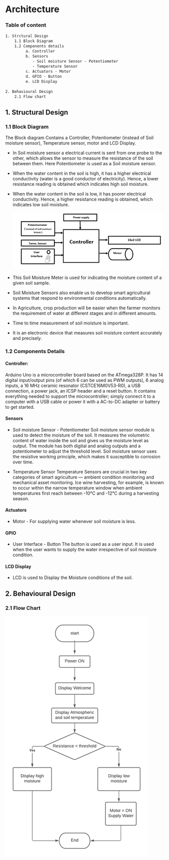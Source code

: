 # Architecture 
### Table of content

    1. Strctural Design
        1.1 Block Diagram
        1.2 Components details
             a. Controller
             b. Sensors
                - Soil moisture Sensor - Potentiometer
                - Temperature Sensor
             c. Actuators - Motor
             d. GPIO - Button
             e. LCD Display
        
    2. Behavioural Design
        2.1 Flow chart
     
     
## 1. Structural Design

  ### 1.1 Block Diagram
  
 The Block diagram Contains a Controller, Potentiometer (instead of Soil moisture sensor), Temperature sensor, motor and LCD Display.
* In Soil moisture sensor a electrical current is sent from one probe to the other, which allows the sensor to measure the resistance of the soil between them. Here Potentiometer is used as a Soil moisture sensor. 
* When the water content in the soil is high, it has a higher electrical conductivity (water is a good conductor of electricity). Hence, a lower resistance reading is obtained which indicates high soil moisture. 
* When the water content in the soil is low, it has poorer electrical conductivity. Hence, a higher resistance reading is obtained, which indicates low soil moisture.
  
  
   ![Block Diagram](https://github.com/ShamaTorgal/M2-EmbSys/blob/main/Project/2_Architecture/Block%20Diagram.png)
   
* This Soil Moisture Meter is used for indicating the moisture content of a given soil sample.
* Soil Moisture Sensors also enable us to develop smart agricultural systems that respond to environmental conditions automatically.
* In Agriculture, crop production will be easier when the farmer monitors the requirement of water at different stages and in different amounts. 
* Time to time measurement of soil moisture is important.
* It is an electronic device that measures soil moisture content accurately and precisely.
   
 

### 1.2 Components Details

#### Controller: 
Arduino Uno is a microcontroller board based on the ATmega328P. It has 14 digital input/output pins (of which 6 can be used as PWM outputs), 6 analog inputs, a 16 MHz ceramic resonator (CSTCE16M0V53-R0), a USB connection, a power jack, an ICSP header and a reset button. It contains everything needed to support the microcontroller; simply connect it to a computer with a USB cable or power it with a AC-to-DC adapter or battery to get started.


#### Sensors
* Soil moisture Sensor - Potentiometer
   Soil moisture sensor module is used to detect the moisture of the soil. It measures the volumetric content of water inside the soil and gives us the moisture level as output.    The module has both digital and analog outputs and a potentiometer to adjust the threshold level.
   Soil moisture sensor uses the resistive working principle, which makes it susceptible to corrosion over time. 
   

* Temperature Sensor
Temperature Sensors are crucial in two key categories of smart agriculture — ambient condition monitoring and mechanical asset monitoring. Ice wine harvesting, for example, is known to occur within the narrow temperature window when ambient temperatures first reach between -10°C and -12°C during a harvesting season.

#### Actuators
* Motor - For supplying water whenever soil moisture is less.

#### GPIO

* User Interface - Button
The button is used as a user input. It is used when the user wants to supply the water irrespective of soil moisture condition. 

#### LCD Display
* LCD is used to Display the Moisture conditions of the soil.

## 2. Behavioural Design

### 2.1 Flow Chart

  ![Block Diagram](https://github.com/ShamaTorgal/M2-EmbSys/blob/main/Project/2_Architecture/flowChart.png )
